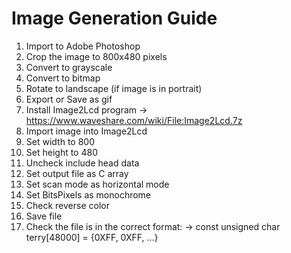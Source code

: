 # Image Generation Guide

1. Import to Adobe Photoshop
2. Crop the image to 800x480 pixels
3. Convert to grayscale
4. Convert to bitmap
5. Rotate to landscape (if image is in portrait)
6. Export or Save as gif
7. Install Image2Lcd program -> https://www.waveshare.com/wiki/File:Image2Lcd.7z
8. Import image into Image2Lcd
9. Set width to 800
10. Set height to 480
11. Uncheck include head data
12. Set output file as C array
13. Set scan mode as horizontal mode
14. Set BitsPixels as monochrome
15. Check reverse color
16. Save file
17. Check the file is in the correct format:
    -> const unsigned char terry[48000] = {0XFF, 0XFF, ...} 


